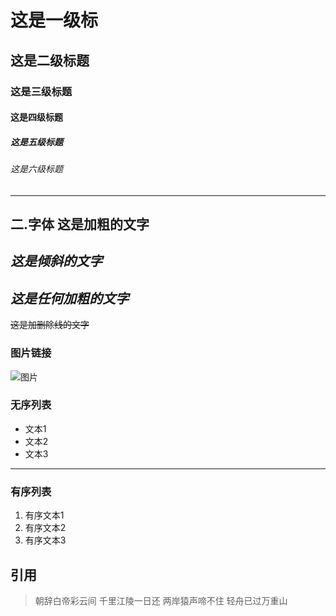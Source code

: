 
# 这是一级标
## 这是二级标题
### 这是三级标题
#### 这是四级标题
##### 这是五级标题
###### 这是六级标题
-----------------------
二.字体 
**这是加粗的文字**
-----------------------
*这是倾斜的文字*
-----------------------
***这是任何加粗的文字***
-----------------------
~~这是加删除线的文字~~

### 图片链接 
![图片](http://pic6.huitu.com/res/20130116/84481_20130116142820494200_1.jpg)

### 无序列表 
- 文本1
- 文本2
- 文本3
-----------------------
### 有序列表
1. 有序文本1
2. 有序文本2
3. 有序文本3

## 引用
>朝辞白帝彩云间
>千里江陵一日还
>两岸猿声啼不住
>轻舟已过万重山
